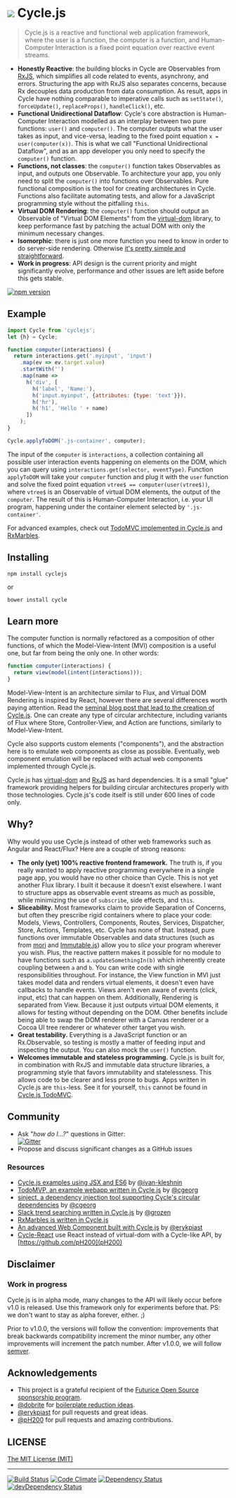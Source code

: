 <h1>
<img src="https://raw.github.com/staltz/cycle/master/logo.png" /> Cycle.js
</h1>

> Cycle.js is a reactive and functional web application framework, where the user is a function, the computer is a function, and Human-Computer Interaction is a fixed point equation over reactive event streams.

* **Honestly Reactive**: the building blocks in Cycle are Observables from [RxJS](https://github.com/Reactive-Extensions/RxJS), which simplifies all code related to events, asynchrony, and errors. Structuring the app with RxJS also separates concerns, because Rx decouples data production from data consumption. As result, apps in Cycle have nothing comparable to imperative calls such as `setState()`, `forceUpdate()`, `replaceProps()`, `handleClick()`, etc.
* **Functional Unidirectional Dataflow**: Cycle's core abstraction is Human-Computer Interaction modelled as an interplay between two pure functions: `user()` and `computer()`. The computer outputs what the user takes as input, and vice-versa, leading to the fixed point equation `x = user(computer(x))`. This is what we call "Functional Unidirectional Dataflow", and as an app developer you only need to specify the `computer()` function.
* **Functions, not classes**: the `computer()` function takes Observables as input, and outputs one Observable. To architecture your app, you only need to split the `computer()` into functions over Observables. Pure functional composition is the tool for creating architectures in Cycle. Functions also facilitate automating tests, and allow for a JavaScript programming style without the pitfalling `this`.
* **Virtual DOM Rendering**: the `computer()` function should output an Observable of "Virtual DOM Elements" from the [virtual-dom](https://github.com/Matt-Esch/virtual-dom) library, to keep performance fast by patching the actual DOM with only the minimum necessary changes.
* **Isomorphic**: there is just one more function you need to know in order to do server-side rendering. Otherwise [it's pretty simple and straightforward](https://github.com/staltz/cycle/releases/tag/v0.20.4).
* **Work in progress**: API design is the current priority and might significantly evolve, performance and other issues are left aside before this gets stable.

[![npm version](https://badge.fury.io/js/cyclejs.svg)](http://badge.fury.io/js/cyclejs)

## Example

```javascript
import Cycle from 'cyclejs';
let {h} = Cycle;

function computer(interactions) {
  return interactions.get('.myinput', 'input')
    .map(ev => ev.target.value)
    .startWith('')
    .map(name =>
      h('div', [
        h('label', 'Name:'),
        h('input.myinput', {attributes: {type: 'text'}}),
        h('hr'),
        h('h1', 'Hello ' + name)
      ])
    );
}

Cycle.applyToDOM('.js-container', computer);
```

The input of the `computer` is `interactions`, a collection containing all possible
user interaction events happening on elements on the DOM, which you can query using `interactions.get(selector, eventType)`. Function `applyToDOM` will take your `computer` function and plug it with the `user` function and solve the fixed point equation `vtree$ == computer(user(vtree$))`, where `vtree$` is an Observable of virtual DOM elements, the output of the `computer`. The result of this is Human-Computer Interaction, i.e. your UI program, happening under the container element selected by `'.js-container'`.

For advanced examples, check out [TodoMVC implemented in Cycle.js](https://github.com/staltz/todomvc-cycle) and [RxMarbles](https://github.com/staltz/rxmarbles).

## Installing

`npm install cyclejs`

or

`bower install cycle`

## Learn more

The computer function is normally refactored as a composition of other functions, of which the Model-View-Intent (MVI) composition is a useful one, but far from being the only one. In other words:

```js
function computer(interactions) {
  return view(model(intent(interactions)));
}
```

Model-View-Intent is an architecture similar to Flux, and Virtual DOM Rendering is inspired by React, however there are several differences worth paying attention. Read the [seminal blog post that lead to the creation of Cycle.js](http://futurice.com/blog/reactive-mvc-and-the-virtual-dom). One can create any type of circular architecture, including variants of Flux where Store, Controller-View, and Action are functions, similarly to Model-View-Intent.

Cycle also supports custom elements ("components"), and the abstraction here is to emulate web components as close as possible. Eventually, web component emulation will be replaced with actual web components implemented through Cycle.js.

Cycle.js has [virtual-dom](https://github.com/Matt-Esch/virtual-dom) and [RxJS](https://github.com/Reactive-Extensions/RxJS) as hard dependencies. It is a small "glue" framework providing helpers for building circular architectures properly with those technologies. Cycle.js's code itself is still under 600 lines of code only.

## Why?

Why would you use Cycle.js instead of other web frameworks such as Angular and React/Flux? Here are a couple of strong reasons:

- **The only (yet) 100% reactive frontend framework.** The truth is, if you really wanted to apply reactive programming everywhere in a single page app, you would have no other choice than Cycle. This is not yet another Flux library. I built it because it doesn't exist elsewhere. I want to structure apps as observable event streams as much as possible, while minimizing the use of `subscribe`, side effects, and `this`.
- **Sliceability.** Most frameworks claim to provide Separation of Concerns, but often they prescribe rigid containers where to place your code: Models, Views, Controllers, Components, Routes, Services, Dispatcher, Store, Actions, Templates, etc. Cycle has none of that. Instead, pure functions over immutable Observables and data structures (such as from [mori](https://swannodette.github.io/mori/) and [Immutable.js](https://facebook.github.io/immutable-js/)) allow you to *slice* your program wherever you wish. Plus, the reactive pattern makes it possible for no module to have functions such as `a.updateSomethingIn(b)` which inherently create coupling between `a` and `b`. You can write code with single responsibilities throughout. For instance, the View function in MVI just takes model data and renders virtual elements, it doesn't even have callbacks to handle events. Views aren't even aware of events (click, input, etc) that can happen on them. Additionally, Rendering is separated from View. Because it just outputs virtual DOM elements, it allows for testing without depending on the DOM. Other benefits include being able to swap the DOM renderer with a Canvas renderer or a Cocoa UI tree renderer or whatever other target you wish.
- **Great testability.** Everything is a JavaScript function or an Rx.Observable, so testing is mostly a matter of feeding input and inspecting the output. You can also mock the `user()` function.
- **Welcomes immutable and stateless programming.** Cycle.js is built for, in combination with RxJS and immutable data structure libraries, a programming style that favors immutability and statelessness. This allows code to be clearer and less prone to bugs. Apps written in Cycle.js are `this`-less. See it for yourself, `this` cannot be found in [Cycle.js TodoMVC](https://github.com/staltz/todomvc-cycle/tree/master/js).

## Community

* Ask "_how do I...?_" questions in Gitter: <br />[![Gitter](https://badges.gitter.im/Join%20Chat.svg)](https://gitter.im/staltz/cycle?utm_source=badge&utm_medium=badge&utm_campaign=pr-badge&utm_content=badge)
* Propose and discuss significant changes as a GitHub issues

### Resources

- [Cycle.js examples using JSX and ES6](https://github.com/ivan-kleshnin/cyclejs-examples) by [@ivan-kleshnin](https://github.com/ivan-kleshnin)
- [TodoMVP, an example webapp written in Cycle.js](https://github.com/cgeorg/todomvp) by [@cgeorg](https://github.com/cgeorg)
- [sinject, a dependency injection tool supporting Cycle's circular dependencies](https://github.com/cgeorg/sinject) by [@cgeorg](https://github.com/cgeorg)
- [Slack trend searching written in Cycle.js](https://github.com/grozen/trends-cycle) by [@grozen](https://github.com/grozen)
- [RxMarbles is written in Cycle.js](https://github.com/staltz/rxmarbles)
- [An advanced Web Component built with Cycle.js](https://github.com/erykpiast/autocompleted-select) by [@erykpiast](https://github.com/erykpiast)
- [Cycle-React](https://github.com/pH200/cycle-react) use React instead of virtual-dom with a Cycle-like API, by [https://github.com/pH200](pH200)

## Disclaimer

### Work in progress

Cycle.js is in alpha mode, many changes to the API will likely occur before v1.0 is released. Use this framework only for experiments before that. PS: we don't want to stay as alpha forever, either. ;)

Prior to v1.0.0, the versions will follow the convention: improvements that break backwards compatibility increment the minor number, any other improvements will increment the patch number. After v1.0.0, we will follow [semver](http://semver.org/).

## Acknowledgements

- This project is a grateful recipient of the [Futurice Open Source sponsorship program](http://futurice.com/blog/sponsoring-free-time-open-source-activities).
- [@dobrite](https://github.com/dobrite) for [boilerplate reduction ideas](https://github.com/staltz/cycle/issues/56).
- [@erykpiast](https://github.com/erykpiast) for pull requests and great ideas.
- [@pH200](https://github.com/pH200) for pull requests and amazing contributions.

## LICENSE

[The MIT License (MIT)](https://github.com/staltz/cycle/blob/master/LICENSE)

- - -

[![Build Status](https://travis-ci.org/staltz/cycle.svg?branch=master)](https://travis-ci.org/staltz/cycle)
[![Code Climate](https://codeclimate.com/github/staltz/cycle/badges/gpa.svg)](https://codeclimate.com/github/staltz/cycle)
[![Dependency Status](https://david-dm.org/staltz/cycle.svg)](https://david-dm.org/staltz/cycle)
[![devDependency Status](https://david-dm.org/staltz/cycle/dev-status.svg)](https://david-dm.org/staltz/cycle#info=devDependencies)
